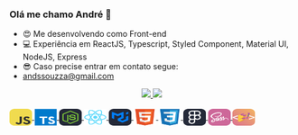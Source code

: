 ### Olá me chamo André 👋

- 😍 Me desenvolvendo como Front-end
- 💻 Experiência em ReactJS, Typescript, Styled Component, Material UI, NodeJS, Express
- 😎 Caso precise entrar em contato segue:
- andssouzza@gmail.com

<div align="center">
  <a href="https://github.com/andresouza2">
  <img height="180em" src="https://github-readme-stats.vercel.app/api?username=andresouza2&show_icons=true&theme=merko&include_all_commits=true&count_private=true"/>
  <img height="180em" src="https://github-readme-stats.vercel.app/api/top-langs/?username=andresouza2&layout=compact&langs_count=7&theme=merko"/>
</div>
  <div style="display: inline_block"><br>
  <img align="center" alt="javascript" height="30" width="40" src="https://github.com/tandpfun/skill-icons/blob/main/icons/JavaScript.svg">
  <img align="center" alt="Ts" height="30" width="40" src="https://raw.githubusercontent.com/devicons/devicon/master/icons/typescript/typescript-plain.svg">
  <img align="center" alt="Node" height="30" width="40" src="https://github.com/tandpfun/skill-icons/blob/main/icons/NodeJS-Dark.svg">
  <img align="center" alt="React" height="30" width="40" src="https://raw.githubusercontent.com/devicons/devicon/master/icons/react/react-original.svg">
  <img align="center" alt="Mui" height="30" width="40" src="https://github.com/tandpfun/skill-icons/blob/main/icons/MaterialUI-Dark.svg">
  <img align="center" alt="HTML" height="30" width="40" src="https://raw.githubusercontent.com/devicons/devicon/master/icons/html5/html5-original.svg">
  <img align="center" alt="CSS" height="30" width="40" src="https://raw.githubusercontent.com/devicons/devicon/master/icons/css3/css3-original.svg">
  <img align="center" alt="figma" height="30" width="40" src="https://github.com/tandpfun/skill-icons/blob/main/icons/Figma-Dark.svg">
  <img align="center" alt="Sass" height="30" width="40" src="https://github.com/tandpfun/skill-icons/blob/main/icons/Sass.svg">
  <img align="center" alt="Styled-component" height="30" width="40" src="https://github.com/tandpfun/skill-icons/blob/main/icons/StyledComponents.svg">
